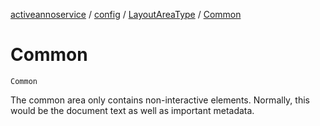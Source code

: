 [activeannoservice](../../index.md) / [config](../index.md) / [LayoutAreaType](index.md) / [Common](./-common.md)

# Common

`Common`

The common area only contains non-interactive elements. Normally, this would be the document text as well as
important metadata.

